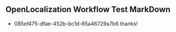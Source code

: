 ## OpenLocalization Workflow Test MarkDown
* 085ef475-dfae-452b-bc1d-85a46729a7b6 thanks!

<!--HONumber=Jul16_HO2-->


